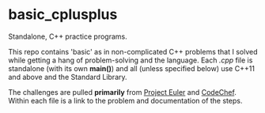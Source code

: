# basic_cplusplus
Standalone, C++ practice programs.

This repo contains 'basic' as in non-complicated C++ problems that I solved while
getting a hang of problem-solving and the language. Each *.cpp* file is standalone (with its own **main()**) and all (unless specified below)
use C++11 and above and the Standard Library.

The challenges are pulled **primarily** from [Project Euler](https://projecteuler.net/archives) and [CodeChef](https://www.codechef.com/problems/). Within each file is a link to the problem and documentation
of the steps.
